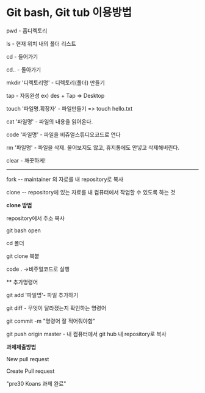 # Git bash, Git tub 이용방법

pwd - 홈디렉토리

ls - 현재 위치 내의 폴더 리스트

cd - 들어가기

cd.. - 돌아가기

mkdir  '디렉토리명' - 디렉토리(폴더) 만들기

tap - 자동완성   ex) des + Tap  => Desktop

touch  '파일명.확장자' - 파일만들기  => touch hello.txt

cat '파일명' - 파일의 내용을 읽어온다.

code '파일명' - 파일을 비쥬얼스튜디오코드로 연다

rm '파일명' - 파일을 삭제. 물어보지도 않고, 휴지통에도 안넣고 삭제해버린다.

clear - 깨끗하게!



-----

fork -- maintainer 의 자료를 내 repository로 복사

clone -- repository에 있는 자료를 내 컴퓨터에서 작업할 수 있도록 하는 것



**clone 방법**

repository에서 주소 복사

git bash open

cd 폴더

git clone 복붙

code . ->비주얼코드로 실행



** 추가명령어

git add '파일명'- 파일 추가하기

git diff - 무엇이 달라졌는지 확인하는 명령어

git commit -m "명령어 잘 적어줘야함"

git  push origin master - 내 컴퓨터에서 git hub 내 repository로 복사



**과제제출방법**

New pull request

Create Pull request

"pre30 Koans  과제 완료"

